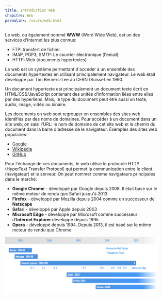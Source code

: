 ```yaml
---
title: Introduction Web
chapitre: Web
permalink: /cours/web.html
---
```


Le web, ou également nommé **WWW** (Word Wide Web), est un des services
d'Internet les plus connus:

- FTP: transfert de fichier
- IMAP, POP3, SMTP: Le courrier électronique (l'email)
- HTTP: Web (documents hypertextes)

Le web est un système permettant d'accéder à un ensemble des documents
hypertextes en utilisant principalement navigateur. Le web était développé par
Tim Berners-Lee au CERN (Suisse) en 1990.

Un document hypertexte est principalement un document texte écrit en
HTML/CSS/JavaScript contenant des unités d'information liées entre elles par
des hyperliens. Mais, le type du document peut être aussi un texte, audio,
image, vidéo ou binaire.

Les documents en web sont regrouper en ensembles des sites web identifiés par
des noms de domaines. Pour accéder à un document dans un site web, on saisi
l'URL: le nom de domaine de cet site web et le chemin du document dans la barre
d'adresse de le navigateur. Exemples des sites web populaires:

- [Google](https://google.com)
- [Wikipédia](https://fr.wikipedia.org/wiki/World_Wide_Web)
- [GitHub](https://github.com)

Pour l'échange de ces documents, le web utilise le protocole HTTP (HyperText
Transfer Protocol) qui permet la communication entre le client (navigateur) et
le serveur. On peut nommer comme navigateurs principales dans le marché:

- **Google Chrome** - développé par Google depuis 2008. Il était basé sur le
  même moteur de rendu que Safari jusqu'à 2013
- **Firefox** - développé par Mozilla depuis 2004 comme un successeur de
  **Netscape**
- **Safari** - développé par Apple depuis 2003
- **Microsoft Edge** - développé par Microsoft comme successeur d'**Internet
  Explorer** développé depuis 1995
- **Opera** - développé depuis 1994. Depuis 2013, il est basé sur le même
  moteur de rendu que Chrome

![L’évolution des navigateurs entre 1993 et 2016](assets/imgs/navigateurs-timeline-by-cours-web.ch.png "L’évolution des navigateurs entre 1993 et 2016")
